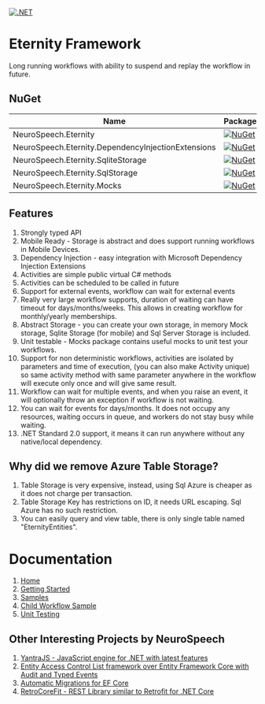 [![.NET](https://github.com/neurospeech/eternitiy/actions/workflows/dotnet.yml/badge.svg)](https://github.com/neurospeech/eternitiy/actions/workflows/dotnet.yml)

# Eternity Framework

Long running workflows with ability to suspend and replay the workflow in future.

## NuGet
| Name                                               | Package                                                                                                                                                        |
|----------------------------------------------------|----------------------------------------------------------------------------------------------------------------------------------------------------------------|
| NeuroSpeech.Eternity                               | [![NuGet](https://img.shields.io/nuget/v/NeuroSpeech.Eternity.svg?label=NuGet)](https://www.nuget.org/packages/NeuroSpeech.Eternity)                           |
| NeuroSpeech.Eternity.DependencyInjectionExtensions | [![NuGet](https://img.shields.io/nuget/v/NeuroSpeech.Eternity.DependencyInjectionExtensions.svg?label=NuGet)](https://www.nuget.org/packages/NeuroSpeech.Eternity.DependencyInjectionExtensions) |
| NeuroSpeech.Eternity.SqliteStorage                 | [![NuGet](https://img.shields.io/nuget/v/NeuroSpeech.Eternity.SqliteStorage.svg?label=NuGet)](https://www.nuget.org/packages/NeuroSpeech.Eternity.SqliteStorage) |
| NeuroSpeech.Eternity.SqlStorage                 | [![NuGet](https://img.shields.io/nuget/v/NeuroSpeech.Eternity.SqlStorage.svg?label=NuGet)](https://www.nuget.org/packages/NeuroSpeech.Eternity.SqlStorage) |
| NeuroSpeech.Eternity.Mocks                         | [![NuGet](https://img.shields.io/nuget/v/NeuroSpeech.Eternity.Mocks.svg?label=NuGet)](https://www.nuget.org/packages/NeuroSpeech.Eternity.Mocks)               |


## Features
1. Strongly typed API
2. Mobile Ready - Storage is abstract and does support running workflows in Mobile Devices.
3. Dependency Injection - easy integration with Microsoft Dependency Injection Extensions
4. Activities are simple public virtual C# methods
5. Activities can be scheduled to be called in future
6. Support for external events, workflow can wait for external events
7. Really very large workflow supports, duration of waiting can have timeout for days/months/weeks. This allows in creating workflow for monthly/yearly memberships.
8. Abstract Storage - you can create your own storage, in memory Mock storage, Sqlite Storage (for mobile) and Sql Server Storage is included.
9. Unit testable - Mocks package contains useful mocks to unit test your workflows.
10. Support for non deterministic workflows, activities are isolated by parameters and time of execution, (you can also make Activity unique) so same activity method with same parameter anywhere in the workflow will execute only once and will give same result.
11. Workflow can wait for multiple events, and when you raise an event, it will optionally throw an exception if workflow is not waiting.
12. You can wait for events for days/months. It does not occupy any resources, waiting occurs in queue, and workers do not stay busy while waiting.
13. .NET Standard 2.0 support, it means it can run anywhere without any native/local dependency.

## Why did we remove Azure Table Storage?

1. Table Storage is very expensive, instead, using Sql Azure is cheaper as it does not charge per transaction.
2. Table Storage Key has restrictions on ID, it needs URL escaping. Sql Azure has no such restriction.
3. You can easily query and view table, there is only single table named "EternityEntities".

# Documentation
1. [Home](https://github.com/neurospeech/eternity/wiki)
2. [Getting Started](https://github.com/neurospeech/eternity/wiki/Getting-Started)
3. [Samples](https://github.com/neurospeech/eternity/wiki/Samples)
4. [Child Workflow Sample](https://github.com/neurospeech/eternity/wiki/Sample-Child-Workflows)
5. [Unit Testing](https://github.com/neurospeech/eternity/wiki/Unit-Testing)

## Other Interesting Projects by NeuroSpeech
1. [YantraJS - JavaScript engine for .NET with latest features](https://github.com/yantrajs/yantra)
2. [Entity Access Control List framework over Entity Framework Core with Audit and Typed Events](https://github.com/neurospeech/entity-access-control)
2. [Automatic Migrations for EF Core](https://github.com/neurospeech/ef-core-automatic-migration)
3. [RetroCoreFit - REST Library similar to Retrofit for .NET Core](https://github.com/neurospeech/retro-core-fit)
